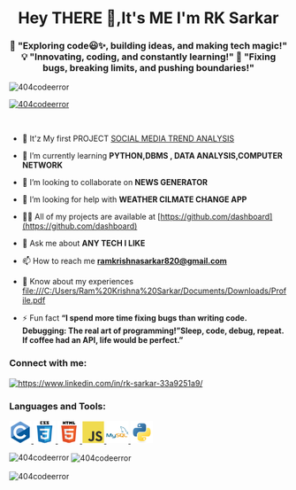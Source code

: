 <h1 align="center">Hey THERE 👋,It's ME I'm RK Sarkar</h1>
<h3 align="center">🚀 "Exploring code😃✨, building ideas, and making tech magic!" 💡 "Innovating, coding, and constantly learning!" 🔧 "Fixing bugs, breaking limits, and pushing boundaries!"</h3>

<p align="left"> <img src="https://komarev.com/ghpvc/?username=404codeerror&label=Profile%20views&color=0e75b6&style=flat" alt="404codeerror" /> </p>

<p align="left"> <a href="https://github.com/ryo-ma/github-profile-trophy"><img src="https://github-profile-trophy.vercel.app/?username=404codeerror" alt="404codeerror" /></a> </p>

<p align="left"> <a href="https://twitter.com/" target="blank"><img src="https://img.shields.io/twitter/follow/?logo=twitter&style=for-the-badge" alt="" /></a> </p>

- 🔭 It'z My first PROJECT [SOCIAL MEDIA TREND ANALYSIS](https://github.com/404codeERROR/PROJECT0.2-SOCIAL-MEDIA-TREND-ANALYSIS-)

- 🌱 I’m currently learning **PYTHON,DBMS , DATA ANALYSIS,COMPUTER NETWORK**

- 👯 I’m looking to collaborate on **NEWS GENERATOR**

- 🤝 I’m looking for help with **WEATHER CILMATE CHANGE APP**

- 👨‍💻 All of my projects are available at [https://github.com/dashboard](https://github.com/dashboard)

- 💬 Ask me about **ANY TECH I LIKE**

- 📫 How to reach me **ramkrishnasarkar820@gmail.com**

- 📄 Know about my experiences [file:///C:/Users/Ram%20Krishna%20Sarkar/Documents/Downloads/Profile.pdf](file:///C:/Users/Ram%20Krishna%20Sarkar/Documents/Downloads/Profile.pdf)

- ⚡ Fun fact **“I spend more time fixing bugs than writing code. Debugging: The real art of programming!”Sleep, code, debug, repeat. If coffee had an API, life would be perfect.”**

<h3 align="left">Connect with me:</h3>
<p align="left">
<a href="https://linkedin.com/in/https://www.linkedin.com/in/rk-sarkar-33a9251a9/" target="blank"><img align="center" src="https://raw.githubusercontent.com/rahuldkjain/github-profile-readme-generator/master/src/images/icons/Social/linked-in-alt.svg" alt="https://www.linkedin.com/in/rk-sarkar-33a9251a9/" height="30" width="40" /></a>
</p>

<h3 align="left">Languages and Tools:</h3>
<p align="left"> <a href="https://www.cprogramming.com/" target="_blank" rel="noreferrer"> <img src="https://raw.githubusercontent.com/devicons/devicon/master/icons/c/c-original.svg" alt="c" width="40" height="40"/> </a> <a href="https://www.w3schools.com/css/" target="_blank" rel="noreferrer"> <img src="https://raw.githubusercontent.com/devicons/devicon/master/icons/css3/css3-original-wordmark.svg" alt="css3" width="40" height="40"/> </a> <a href="https://www.w3.org/html/" target="_blank" rel="noreferrer"> <img src="https://raw.githubusercontent.com/devicons/devicon/master/icons/html5/html5-original-wordmark.svg" alt="html5" width="40" height="40"/> </a> <a href="https://developer.mozilla.org/en-US/docs/Web/JavaScript" target="_blank" rel="noreferrer"> <img src="https://raw.githubusercontent.com/devicons/devicon/master/icons/javascript/javascript-original.svg" alt="javascript" width="40" height="40"/> </a> <a href="https://www.mysql.com/" target="_blank" rel="noreferrer"> <img src="https://raw.githubusercontent.com/devicons/devicon/master/icons/mysql/mysql-original-wordmark.svg" alt="mysql" width="40" height="40"/> </a> <a href="https://www.python.org" target="_blank" rel="noreferrer"> <img src="https://raw.githubusercontent.com/devicons/devicon/master/icons/python/python-original.svg" alt="python" width="40" height="40"/> </a> </p>

<p><img align="left" src="https://github-readme-stats.vercel.app/api/top-langs?username=404codeerror&show_icons=true&locale=en&layout=compact" alt="404codeerror" /></p>

<p>&nbsp;<img align="center" src="https://github-readme-stats.vercel.app/api?username=404codeerror&show_icons=true&locale=en" alt="404codeerror" /></p>

<p><img align="center" src="https://github-readme-streak-stats.herokuapp.com/?user=404codeerror&" alt="404codeerror" /></p>
